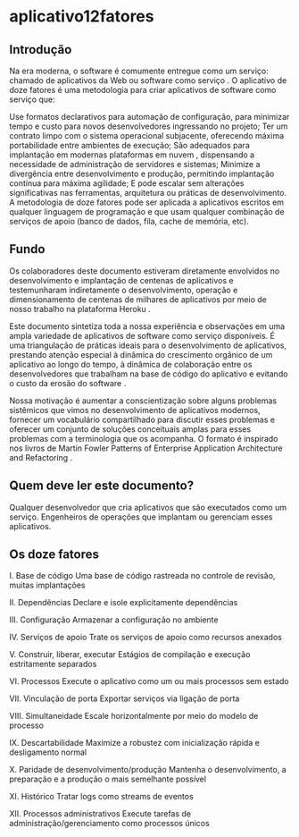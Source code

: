 # aplicativo12fatores

## Introdução
Na era moderna, o software é comumente entregue como um serviço: chamado de aplicativos da Web ou software como serviço . O aplicativo de doze fatores é uma metodologia para criar aplicativos de software como serviço que:

Use formatos declarativos para automação de configuração, para minimizar tempo e custo para novos desenvolvedores ingressando no projeto;
Ter um contrato limpo com o sistema operacional subjacente, oferecendo máxima portabilidade entre ambientes de execução;
São adequados para implantação em modernas plataformas em nuvem , dispensando a necessidade de administração de servidores e sistemas;
Minimize a divergência entre desenvolvimento e produção, permitindo implantação contínua para máxima agilidade;
E pode escalar sem alterações significativas nas ferramentas, arquitetura ou práticas de desenvolvimento.
A metodologia de doze fatores pode ser aplicada a aplicativos escritos em qualquer linguagem de programação e que usam qualquer combinação de serviços de apoio (banco de dados, fila, cache de memória, etc).

## Fundo
Os colaboradores deste documento estiveram diretamente envolvidos no desenvolvimento e implantação de centenas de aplicativos e testemunharam indiretamente o desenvolvimento, operação e dimensionamento de centenas de milhares de aplicativos por meio de nosso trabalho na plataforma Heroku .

Este documento sintetiza toda a nossa experiência e observações em uma ampla variedade de aplicativos de software como serviço disponíveis. É uma triangulação de práticas ideais para o desenvolvimento de aplicativos, prestando atenção especial à dinâmica do crescimento orgânico de um aplicativo ao longo do tempo, à dinâmica de colaboração entre os desenvolvedores que trabalham na base de código do aplicativo e evitando o custo da erosão do software .

Nossa motivação é aumentar a conscientização sobre alguns problemas sistêmicos que vimos no desenvolvimento de aplicativos modernos, fornecer um vocabulário compartilhado para discutir esses problemas e oferecer um conjunto de soluções conceituais amplas para esses problemas com a terminologia que os acompanha. O formato é inspirado nos livros de Martin Fowler Patterns of Enterprise Application Architecture and Refactoring .

## Quem deve ler este documento?
Qualquer desenvolvedor que cria aplicativos que são executados como um serviço. Engenheiros de operações que implantam ou gerenciam esses aplicativos.

## Os doze fatores

I. Base de código
Uma base de código rastreada no controle de revisão, muitas implantações

II. Dependências
Declare e isole explicitamente dependências

III. Configuração
Armazenar a configuração no ambiente

IV. Serviços de apoio
Trate os serviços de apoio como recursos anexados

V. Construir, liberar, executar
Estágios de compilação e execução estritamente separados

VI. Processos
Execute o aplicativo como um ou mais processos sem estado

VII. Vinculação de porta
Exportar serviços via ligação de porta

VIII. Simultaneidade
Escale horizontalmente por meio do modelo de processo

IX. Descartabilidade
Maximize a robustez com inicialização rápida e desligamento normal

X. Paridade de desenvolvimento/produção
Mantenha o desenvolvimento, a preparação e a produção o mais semelhante possível

XI. Histórico
Tratar logs como streams de eventos

XII. Processos administrativos
Execute tarefas de administração/gerenciamento como processos únicos
